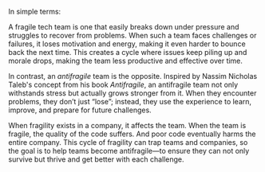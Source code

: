 In simple terms:

A fragile tech team is one that easily breaks down under pressure and struggles to recover from problems. When such a team faces challenges or failures, it loses motivation and energy, making it even harder to bounce back the next time. This creates a cycle where issues keep piling up and morale drops, making the team less productive and effective over time.

In contrast, an *antifragile* team is the opposite. Inspired by Nassim Nicholas Taleb's concept from his book *Antifragile*, an antifragile team not only withstands stress but actually grows stronger from it. When they encounter problems, they don’t just “lose”; instead, they use the experience to learn, improve, and prepare for future challenges.

When fragility exists in a company, it affects the team. When the team is fragile, the quality of the code suffers. And poor code eventually harms the entire company. This cycle of fragility can trap teams and companies, so the goal is to help teams become antifragile—to ensure they can not only survive but thrive and get better with each challenge.
